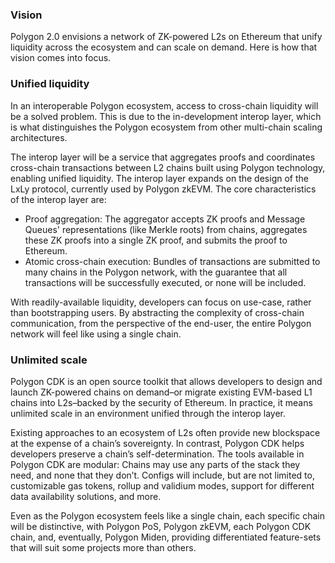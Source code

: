 ### Vision

Polygon 2.0 envisions a network of ZK-powered L2s on Ethereum that unify liquidity across the ecosystem and can scale on demand. Here is how that vision comes into focus.

### Unified liquidity

In an interoperable Polygon ecosystem, access to cross-chain liquidity will be a solved problem. This is due to the in-development interop layer, which is what distinguishes the Polygon ecosystem from other multi-chain scaling architectures. 

The interop layer will be a service that aggregates proofs and coordinates cross-chain transactions between L2 chains built using Polygon technology, enabling unified liquidity. The interop layer expands on the design of the LxLy protocol, currently used by Polygon zkEVM. The core characteristics of the interop layer are:

- Proof aggregation: The aggregator accepts ZK proofs and Message Queues' representations (like Merkle roots) from chains, aggregates these ZK proofs into a single ZK proof, and submits the proof to Ethereum.
- Atomic cross-chain execution: Bundles of transactions are submitted to many chains in the Polygon network, with the guarantee that all transactions will be successfully executed, or none will be included.

With readily-available liquidity, developers can focus on use-case, rather than bootstrapping users. By abstracting the complexity of cross-chain communication, from the perspective of the end-user, the entire Polygon network will feel like using a single chain.

### Unlimited scale

Polygon CDK is an open source toolkit that allows developers to design and launch ZK-powered chains on demand–or migrate existing EVM-based L1 chains into L2s–backed by the security of Ethereum. In practice, it means unlimited scale in an environment unified through the interop layer.

Existing approaches to an ecosystem of L2s often provide new blockspace at the expense of a chain’s sovereignty. In contrast, Polygon CDK helps developers preserve a chain’s self-determination. The tools available in Polygon CDK are modular: Chains may use any parts of the stack they need, and none that they don’t. Configs will include, but are not limited to, customizable gas tokens, rollup and validium modes, support for different data availability solutions, and more.  

Even as the Polygon ecosystem feels like a single chain, each specific chain will be distinctive, with Polygon PoS, Polygon zkEVM, each Polygon CDK chain, and, eventually, Polygon Miden, providing differentiated feature-sets that will suit some projects more than others.
